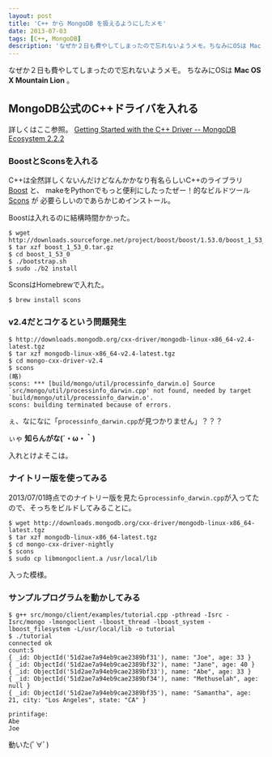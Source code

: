 ```yaml
---
layout: post
title: 'C++ から MongoDB を扱えるようにしたメモ'
date: 2013-07-03
tags: [C++, MongoDB]
description: 'なぜか２日も費やしてしまったので忘れないようメモ。ちなみにOSは Mac OS X Mountain Lion。'
---
```


なぜか２日も費やしてしまったので忘れないようメモ。
ちなみにOSは **Mac OS X Mountain Lion** 。

## MongoDB公式のC++ドライバを入れる
詳しくはここ参照。
[Getting Started with the C++ Driver -- MongoDB Ecosystem 2.2.2](http://docs.mongodb.org/ecosystem/tutorial/getting-started-with-cpp-driver/)

### BoostとSconsを入れる
C++は全然詳しくないんだけどなんかかなり有名らしいC++のライブラリ [Boost](http://www.boost.org/) と、
makeをPythonでもっと便利にしたったぜー！的なビルドツール [Scons](http://www.scons.org/) が
必要らしいのであらかじめインストール。

Boostは入れるのに結構時間かかった。

```
$ wget http://downloads.sourceforge.net/project/boost/boost/1.53.0/boost_1_53_0.tar.gz
$ tar xzf boost_1_53_0.tar.gz
$ cd boost_1_53_0
$ ./bootstrap.sh
$ sudo ./b2 install
```

SconsはHomebrewで入れた。

```
$ brew install scons
```

### v2.4だとコケるという問題発生

```
$ http://downloads.mongodb.org/cxx-driver/mongodb-linux-x86_64-v2.4-latest.tgz
$ tar xzf mongodb-linux-x86_64-v2.4-latest.tgz
$ cd mongo-cxx-driver-v2.4
$ scons
(略)
scons: *** [build/mongo/util/processinfo_darwin.o] Source `src/mongo/util/processinfo_darwin.cpp' not found, needed by target `build/mongo/util/processinfo_darwin.o'.
scons: building terminated because of errors.
```

ぇ、なになに「`processinfo_darwin.cpp`が見つかりません」？？？

ぃゃ **知らんがな(´・ω・｀)**

入れとけよそこは。

### ナイトリー版を使ってみる
2013/07/01時点でのナイトリー版を見たら`processinfo_darwin.cpp`が入ってたので、そっちをビルドしてみることに。

```
$ wget http://downloads.mongodb.org/cxx-driver/mongodb-linux-x86_64-latest.tgz
$ tar xzf mongodb-linux-x86_64-latest.tgz
$ cd mongo-cxx-driver-nightly
$ scons
$ sudo cp libmongoclient.a /usr/local/lib
```

入った模様。

### サンプルプログラムを動かしてみる

```
$ g++ src/mongo/client/examples/tutorial.cpp -pthread -Isrc -Isrc/mongo -lmongoclient -lboost_thread -lboost_system -lboost_filesystem -L/usr/local/lib -o tutorial
$ ./tutorial
connected ok
count:5
{ _id: ObjectId('51d2ae7a94eb9cae2389bf31'), name: "Joe", age: 33 }
{ _id: ObjectId('51d2ae7a94eb9cae2389bf32'), name: "Jane", age: 40 }
{ _id: ObjectId('51d2ae7a94eb9cae2389bf33'), name: "Abe", age: 33 }
{ _id: ObjectId('51d2ae7a94eb9cae2389bf34'), name: "Methuselah", age: null }
{ _id: ObjectId('51d2ae7a94eb9cae2389bf35'), name: "Samantha", age: 21, city: "Los Angeles", state: "CA" }

printifage:
Abe
Joe
```

動いた(ﾟ∀ﾟ)
